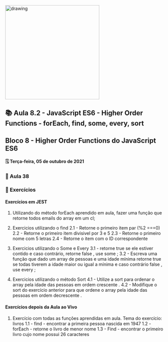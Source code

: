 <img src="https://user-images.githubusercontent.com/87394535/129942939-007fc304-2ac0-431d-b018-685951e5750f.png" alt="drawing" width="300"/>

## 📚 Aula 8.2 - JavaScript ES6 - Higher Order Functions - forEach, find, some, every, sort

## Bloco 8 - Higher Order Functions do JavaScript ES6

#### 🗓️ Terça-feira, 05 de outubro de 2021

### 📖 Aula 38

### 📓 Exercícios

#### Exercícios em JEST

1.  Utilizando do método forEach aprendido em aula, fazer uma função que retorne todos emails do array em um cl;

2.  Exercicios utilizando o find
    2.1 - Retorne o primeiro item par (%2 ===0)
    2.2 - Retorne o primeiro item divisivel por 3 e 5
    2.3 - Retorne o primeiro nome com 5 letras
    2.4 - Retorne o item com o ID correspondente

3.  Exercicios utilizando o Some e Every
    3.1 - retorne true se ele estiver contido e caso contrário, retorne false , use some ;
    3.2 - Escreva uma função que dado um array de pessoas e uma idade mínima retorne true se todas tiverem a idade maior ou igual a mínima e caso contrário false , use every ;

4.  Exercicios utilizando o método Sort
    4.1 - Utilize a sort para ordenar o array pela idade das pessoas em ordem crescente .
    4.2 - Modifique o sort do exercício anterior para que ordene o array pela idade das pessoas em ordem decrescente .

#### Exercícios depois da Aula ao Vivo

1. Exercício com todas as funções aprendidas em aula. Tema do exercício: livros
   1.1 - find - encontrar a primeira pessoa nascida em 1947
   1.2 - forEach - retorne o livro de menor nome
   1.3 - Find - encontrar o primeiro livro cujo nome possui 26 caracteres
